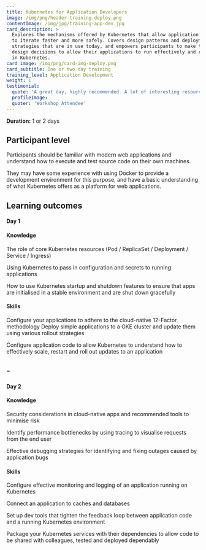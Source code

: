```yaml
---
title: Kubernetes for Application Developers 
image: /img/png/header-training-deploy.png
contentImage: /img/jpg/training-app-dev.jpg
card_description: >
  Explores the mechanisms offered by Kubernetes that allow application developers
  to iterate faster and more safely. Covers design patterns and deployment
  strategies that are in use today, and empowers participants to make the right
  design decisions to allow their applications to run effectively and reliably
  in Kubernetes.
card_image: /img/png/card-img-deploy.png
card_subtitle: One or two day training
training_level: Application Development
weight: 1
testimonial:
  quote: 'A great day, highly recommended. A lot of interesting resources shared.'
  profileImage:
  quoter: 'Workshop Attendee'
---
```


**Duration:** 1 or 2 days

## Participant level
Participants should be familiar with modern web applications and understand how
to execute and test source code on their own machines.

They may have some experience with using Docker to provide a development
environment for this purpose, and have a basic understanding of what Kubernetes
offers as a platform for web applications.

## Learning outcomes
#### Day 1
#### Knowledge
The role of core Kubernetes resources (Pod / ReplicaSet / Deployment / Service /
Ingress)

Using Kubernetes to pass in configuration and secrets to running applications

How to use Kubernetes startup and shutdown features to ensure that apps are
initialised in a stable environment and are shut down gracefully

#### Skills
Configure your applications to adhere to the cloud-native 12-Factor methodology
Deploy simple applications to a GKE cluster and update them using various rollout
strategies

Configure application code to allow Kubernetes to understand how to effectively
scale, restart and roll out updates to an application

## -

#### Day 2
#### Knowledge
Security considerations in cloud-native apps and recommended tools to minimise
risk

Identify performance bottlenecks by using tracing to visualise requests from the
end user

Effective debugging strategies for identifying and fixing outages caused by
application bugs

#### Skills
Configure effective monitoring and logging of an application running on Kubernetes

Connect an application to caches and databases

Set up dev tools that tighten the feedback loop between application code and a
running Kubernetes environment

Package your Kubernetes services with their dependencies to allow code to be
shared with colleagues, tested and deployed dependably
